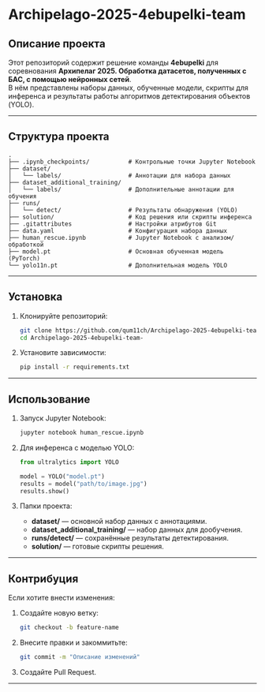 # Archipelago-2025-4ebupelki-team

## Описание проекта
Этот репозиторий содержит решение команды **4ebupelki** для соревнования **Архипелаг 2025. Обработка датасетов, полученных с БАС, с помощью нейронных сетей**.  
В нём представлены наборы данных, обученные модели, скрипты для инференса и результаты работы алгоритмов детектирования объектов (YOLO).

---

## Структура проекта

```
.
├── .ipynb_checkpoints/           # Контрольные точки Jupyter Notebook
├── dataset/
│   └── labels/                   # Аннотации для набора данных
├── dataset_additional_training/
│   └── labels/                   # Дополнительные аннотации для обучения
├── runs/
│   └── detect/                   # Результаты обнаружения (YOLO)
├── solution/                     # Код решения или скрипты инференса
├── .gitattributes                # Настройки атрибутов Git
├── data.yaml                     # Конфигурация набора данных
├── human_rescue.ipynb            # Jupyter Notebook с анализом/обработкой
├── model.pt                      # Основная обученная модель (PyTorch)
└── yolo11n.pt                    # Дополнительная модель YOLO
```

---

## Установка

1. Клонируйте репозиторий:
   ```bash
   git clone https://github.com/qum11ch/Archipelago-2025-4ebupelki-team-.git
   cd Archipelago-2025-4ebupelki-team-
   ```

2. Установите зависимости:
   ```bash
   pip install -r requirements.txt
   ```

---

## Использование

1. Запуск Jupyter Notebook:
   ```bash
   jupyter notebook human_rescue.ipynb
   ```

2. Для инференса с моделью YOLO:
   ```python
   from ultralytics import YOLO

   model = YOLO("model.pt")
   results = model("path/to/image.jpg")
   results.show()
   ```

3. Папки проекта:
   - **dataset/** — основной набор данных с аннотациями.
   - **dataset_additional_training/** — набор данных для дообучения.
   - **runs/detect/** — сохранённые результаты детектирования.
   - **solution/** — готовые скрипты решения.

---

## Контрибуция
Если хотите внести изменения:
1. Создайте новую ветку:
   ```bash
   git checkout -b feature-name
   ```
2. Внесите правки и закоммитьте:
   ```bash
   git commit -m "Описание изменений"
   ```
3. Создайте Pull Request.

---

